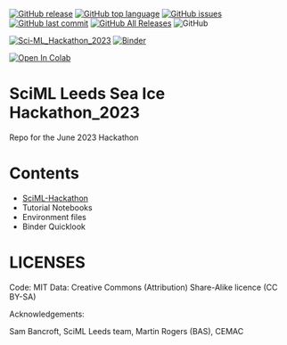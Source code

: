 [![GitHub release](https://img.shields.io/github/release/cemac/Sci-ML_hackathon_2023.svg)](https://github.com/cemac/Sci-ML_hackathon_2023/releases) [![GitHub top language](https://img.shields.io/github/languages/top/cemac/Sci-ML_hackathon_2023.svg)](https://github.com/cemac/Sci-ML_hackathon_2023) [![GitHub issues](https://img.shields.io/github/issues/cemac/Sci-ML_hackathon_2023.svg)](https://github.com/cemac/Sci-ML_hackathon_2023/issues) [![GitHub last commit](https://img.shields.io/github/last-commit/cemac/Sci-ML_hackathon_2023.svg)](https://github.com/cemac/Sci-ML_hackathon_2023/commits/master) [![GitHub All Releases](https://img.shields.io/github/downloads/cemac/Sci-ML_hackathon_2023/total.svg)](https://github.com/cemac/Sci-ML_hackathon_2023/releases) ![GitHub](https://img.shields.io/github/license/cemac/Sci-ML_hackathon_2023.svg)

[![Sci-ML_Hackathon_2023](https://github.com/cemac/Sci-ML_hackathon_2023/actions/workflows/python-package-conda.yml/badge.svg)](https://github.com/cemac/Sci-ML_hackathon_2023/actions/workflows/python-package-conda.yml)
[![Binder](https://mybinder.org/badge_logo.svg)](https://mybinder.org/v2/gh/cemac/Sci-ML_hackathon_2023/HEAD?labpath=Binder.ipynb)

[![Open In Colab](https://colab.research.google.com/assets/colab-badge.svg)](http://colab.research.google.com/github/cemac/SciML_sea_ice_hackathon_2023/blob/main/Introdution_Google_CoLab.ipynb)

# SciML Leeds Sea Ice Hackathon_2023

Repo for the June 2023 Hackathon

# Contents

* [SciML-Hackathon](https://cemac.github.io/SciML_sea_ice_hackathon_2023/)
* Tutorial Notebooks
* Environment files
* Binder Quicklook

# LICENSES

Code: MIT 
Data: Creative Commons (Attribution) Share-Alike licence (CC BY-SA)

Acknowledgements:

Sam Bancroft, SciML Leeds team, Martin Rogers (BAS), CEMAC
